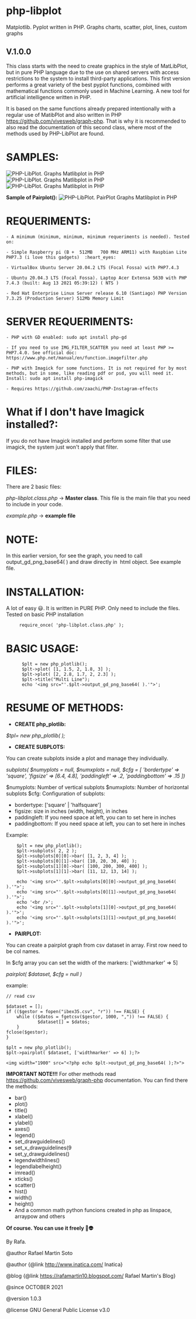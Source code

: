 # php-libplot
Matplotlib. Pyplot written in PHP. Graphs charts, scatter, plot, lines, custom graphs

## V.1.0.0

This class starts with the need to create graphics in the style of MatLibPlot, but in pure PHP language due to the use on shared servers with access restrictions to the system to install third-party applications. This first version performs a great variety of the best pyplot functions, combined with mathematical functions commonly used in Machine Learning. A new tool for artificial intelligence written in PHP.

It is based on the same functions already prepared intentionally with a regular use of MatibPlot and also written in PHP https://github.com/vivesweb/graph-php. That is why it is recommended to also read the documentation of this second class, where most of the methods used by PHP-LibPlot are found.

# SAMPLES:
![PHP-LibPlot. Graphs Matlibplot in PHP](https://raw.githubusercontent.com/vivesweb/graph-php/main/multigraph1.jpg)
![PHP-LibPlot. Graphs Matlibplot in PHP](https://raw.githubusercontent.com/vivesweb/graph-php/main/multigraph3.jpg)
![PHP-LibPlot. Graphs Matlibplot in PHP](https://raw.githubusercontent.com/vivesweb/graph-php/main/multigraph2.jpg)

**Sample of Pairplot():**
![PHP-LibPlot. PairPlot Graphs Matlibplot in PHP](https://raw.githubusercontent.com/vivesweb/php-libplot/main/pairplot.png)

# REQUERIMENTS:
 
    - A minimum (minimum, minimum, minimum requeriments is needed). Tested on:
 		
    - Simple Raspberry pi (B +	512MB	700 MHz ARM11) with Raspbian Lite PHP7.3 (i love this gadgets)  :heart_eyes:
 		
    - VirtualBox Ubuntu Server 20.04.2 LTS (Focal Fossa) with PHP7.4.3 
    
    - Ubuntu 20.04.3 LTS (Focal Fossa). Laptop Acer Extensa 5630 with PHP 7.4.3 (built: Aug 13 2021 05:39:12) ( NTS )
    
    - Red Hat Enterprise Linux Server release 6.10 (Santiago) PHP Version 7.3.25 (Production Server) 512Mb Memory Limit

 # SERVER REQUERIMENTS:
 
    - PHP with GD enabled: sudo apt install php-gd
    
    - If you need to use IMG_FILTER_SCATTER you need at least PHP >= PHP7.4.0. See official doc: https://www.php.net/manual/en/function.imagefilter.php
    
    - PHP with Imagick for some functions. It is not required for by most methods, but in some, like reading pdf or psd, you will need it. Install: sudo apt install php-imagick
    
    - Requires https://github.com/zaachi/PHP-Instagram-effects
 
 
 # What if I don't have Imagick installed?:
 
 If you do not have Imagick installed and perform some filter that use imagick, the system just won't apply that filter.
 
 
  # FILES:
 There are 2 basic files:
 
 *php-libplot.class.php* -> **Master class**. This file is the main file that you need to include in your code.
 
 *example.php* -> **example file**
 
  # NOTE:
 In this earlier version, for see the graph, you need to call output_gd_png_base64( ) and draw directly in <img> html object. See example file.
 
  # INSTALLATION:
 A lot of easy :smiley:. It is written in PURE PHP. Only need to include the files. Tested on basic PHP installation
 
         require_once( 'php-libplot.class.php' );
	 
 
 # BASIC USAGE:
 
          $plt = new php_plotlib();
          $plt->plot( [1, 1.5, 2, 1.8, 3] );
          $plt->plot( [2, 2.8, 1.7, 2, 2.3] );
          $plt->title("Multi Line");
          echo '<img src="'.$plt->output_gd_png_base64( ).'">';
          
# RESUME OF METHODS:

- **CREATE php_plotlib:**
 
*$tpl= new php_plotlib(  );*

- **CREATE SUBPLOTS:**

You can create subplots inside a plot and manage they individually.

*subplots( $numyplots = null, $numxplots = null, $cfg = [ 'bordertype' => 'square', 'figsize' => [6.4, 4.8], 'paddingleft' => .2, 'paddingbottom' => .15 ])*
 
 $numyplots: Number of vertical subplots
 $numxplots: Number of horizontal subplots
 $cfg: Configuration of subplots:
 - bordertype: ['square' | 'halfsquare']
 - figsize: size in inches (width, height), in inches
 - paddingleft: If you need space at left, you can to set here in inches
 - paddingbottom: If you need space at left, you can to set here in inches

Example:

        $plt = new php_plotlib();
        $plt->subplots( 2, 2 );
        $plt->subplots[0][0]->bar( [1, 2, 3, 4] );
        $plt->subplots[0][1]->bar( [10, 20, 30, 40] );
        $plt->subplots[1][0]->bar( [100, 200, 300, 400] );
        $plt->subplots[1][1]->bar( [11, 12, 13, 14] );
        
        echo '<img src="'.$plt->subplots[0][0]->output_gd_png_base64( ).'">';
        echo '<img src="'.$plt->subplots[0][1]->output_gd_png_base64( ).'">';
        echo '<br />';
        echo '<img src="'.$plt->subplots[1][0]->output_gd_png_base64( ).'">';
        echo '<img src="'.$plt->subplots[1][1]->output_gd_png_base64( ).'">';

- **PAIRPLOT:**

You can create a pairplot graph from csv dataset in array. First row need to be col names.

In $cfg array you can set the width of the markers:
['widthmarker' => 5]

*pairplot( $dataset, $cfg = null )*

example:

	// read csv

	$dataset = [];
	if (($gestor = fopen("ibex35.csv", "r")) !== FALSE) {
	  	while (($datos = fgetcsv($gestor, 1000, ",")) !== FALSE) {
      			$dataset[] = $datos;
  		}
  	fclose($gestor);
	}

	$plt = new php_plotlib();
	$plt->pairplot( $dataset, ['widthmarker' => 6] );?>

	<img width="1900" src="<?php echo $plt->output_gd_png_base64( );?>">
	
**IMPORTANT NOTE!!!**
For other methods read https://github.com/vivesweb/graph-php documentation. You can find there the methods:
- bar()
- plot()
- title()
- xlabel()
- ylabel()
- axes()
- legend()
- set_drawguidelines()
- set_x_drawguidelines(9
- set_y_drawguidelines()
- legendwidthlines()
- legendlabelheight()
- imread()
- xticks()
- scatter()
- hist()
- width()
- height()
- And a common math python funcions created in php as linspace, arraypow and others
	
**Of course. You can use it freely :vulcan_salute::alien:**
 
 By Rafa.
 
 
 @author Rafael Martin Soto
 
 @author {@link http://www.inatica.com/ Inatica}
 
 @blog {@link https://rafamartin10.blogspot.com/ Rafael Martin's Blog}
 
 @since OCTOBER 2021
 
 @version 1.0.3
 
 @license GNU General Public License v3.0

